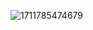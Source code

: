 ![1711785474679](C:\Users\Administrator\AppData\Roaming\Typora\typora-user-images\1711785474679.png)

